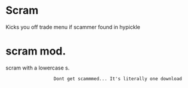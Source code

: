 
# Scram
Kicks you off trade menu if scammer found in hypickle
# scram mod.
scram with a lowercase s.
               
                      Dont get scammmed... It's literally one download 
